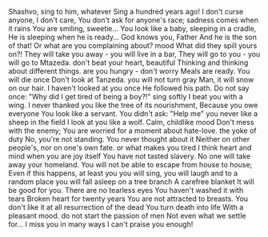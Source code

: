 Shashvo, sing to him, whatever Sing a hundred years ago!
I don't curse anyone, I don't care, You don't ask for anyone's race;
sadness comes when it rains You are smiling, sweetie...
You look like a baby, sleeping in a cradle, He is sleeping when he is ready...
God knows you, Father And he is the son of that!
Or what are you complaining about? mood What did they spill yours on?!
They will take you away - you will live in a bar, They will go to you - you will go to Mtazeda.
don't beat your heart, beautiful Thinking and thinking about different things.
are you hungry - don't worry Meals are ready.
You will die once Don't look at Tanzeda.
you will not turn gray Man, it will snow on our hair.
I haven't looked at you once He followed his path.
Do not say once: "Why did I get tired of being a boy?!"
sing softly I beat you with a wing.
I never thanked you like the tree of its nourishment,
Because you owe everyone You look like a servant.
You didn't ask: "Help me" you never
like a sheep in the field I look at you like a wolf.
Calm, childlike mood Don't mess with the enemy;
You are worried for a moment about hate-love.
the yoke of duty No, you're not standing.
You never thought about it Neither on other people's, nor on one's own fate.
or what makes you tired I think heart and mind
when you are joy itself You have not tasted slavery.
No one will take away your homeland. You will not be able to escape from house to house;
Even if this happens, at least you you will sing, you will laugh
and to a random place you will fall asleep on a tree branch
A carefree blanket It will be good for you.
There are no tearless eyes You haven't washed it with tears
Broken heart for twenty years You are not attracted to breasts.
You don't like it at all resurrection of the dead
You turn death into life With a pleasant mood.
do not start the passion of men Not even what we settle for...
I miss you in many ways I can't praise you enough!